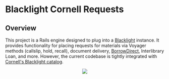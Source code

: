 # Blacklight Cornell Requests

## Overview
This project is a Rails engine designed to plug into a [Blacklight](http://projectblacklight.org) instance. It provides functionality for placing requests for materials via Voyager methods (callslip, hold, recall), document delivery, [BorrowDirect](http://www.borrowdirect.org/), Interlibrary Loan, and more. However, the current codebase is tightly integrated with [Cornell's Blacklight catalog](https://newcatalog.library.cornell.edu).

<p style="text-align: center"><a href="https://zenhub.com"><img src="https://raw.githubusercontent.com/ZenHubIO/support/master/zenhub-badge.png"></a></p>
